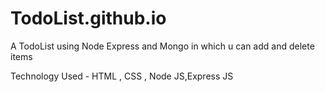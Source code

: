 # TodoList.github.io
A TodoList using Node Express and Mongo in which u can add and delete items

Technology Used - HTML , CSS , Node JS,Express JS
